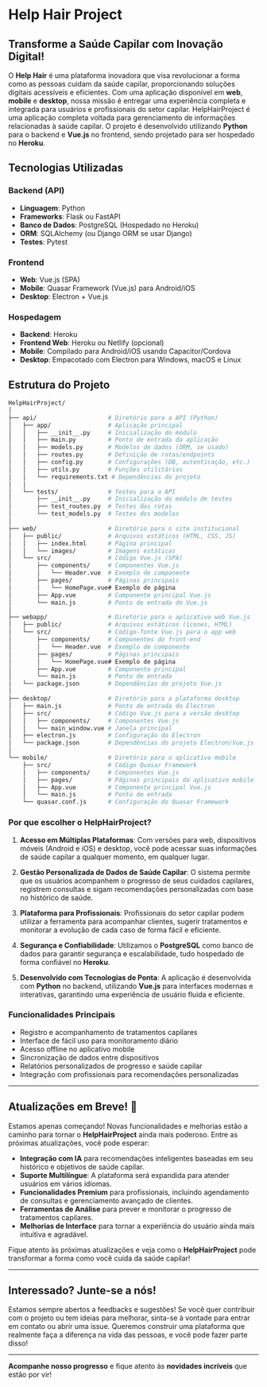 # Help Hair Project

## **Transforme a Saúde Capilar com Inovação Digital!**

O **Help Hair** é uma plataforma inovadora que visa revolucionar a forma como as pessoas cuidam da saúde capilar, proporcionando soluções digitais acessíveis e eficientes. Com uma aplicação disponível em **web**, **mobile** e **desktop**, nossa missão é entregar uma experiência completa e integrada para usuários e profissionais do setor capilar. HelpHairProject é uma aplicação completa voltada para gerenciamento de informações relacionadas à saúde capilar. O projeto é desenvolvido utilizando **Python** para o backend e **Vue.js** no frontend, sendo projetado para ser hospedado no **Heroku**.

## Tecnologias Utilizadas

### Backend (API)
- **Linguagem**: Python
- **Frameworks**: Flask ou FastAPI
- **Banco de Dados**: PostgreSQL (Hospedado no Heroku)
- **ORM**: SQLAlchemy (ou Django ORM se usar Django)
- **Testes**: Pytest

### Frontend
- **Web**: Vue.js (SPA)
- **Mobile**: Quasar Framework (Vue.js) para Android/iOS
- **Desktop**: Electron + Vue.js

### Hospedagem
- **Backend**: Heroku
- **Frontend Web**: Heroku ou Netlify (opcional)
- **Mobile**: Compilado para Android/iOS usando Capacitor/Cordova
- **Desktop**: Empacotado com Electron para Windows, macOS e Linux

## Estrutura do Projeto

```bash
HelpHairProject/
│
├── api/                    # Diretório para a API (Python)
│   ├── app/                # Aplicação principal
│   │   ├── __init__.py     # Inicialização do módulo
│   │   ├── main.py         # Ponto de entrada da aplicação
│   │   ├── models.py       # Modelos de dados (ORM, se usado)
│   │   ├── routes.py       # Definição de rotas/endpoints
│   │   ├── config.py       # Configurações (DB, autenticação, etc.)
│   │   ├── utils.py        # Funções utilitárias
│   │   └── requirements.txt # Dependências do projeto
│   │
│   └── tests/              # Testes para a API
│       ├── __init__.py     # Inicialização do módulo de testes
│       ├── test_routes.py  # Testes das rotas
│       └── test_models.py  # Testes dos modelos
│
├── web/                    # Diretório para o site institucional
│   ├── public/             # Arquivos estáticos (HTML, CSS, JS)
│   │   ├── index.html      # Página principal
│   │   └── images/         # Imagens estáticas
│   └── src/                # Código Vue.js (SPA)
│       ├── components/     # Componentes Vue.js
│       │   └── Header.vue  # Exemplo de componente
│       ├── pages/          # Páginas principais
│       │   └── HomePage.vue# Exemplo de página
│       ├── App.vue         # Componente principal Vue.js
│       └── main.js         # Ponto de entrada do Vue.js
│
├── webapp/                 # Diretório para o aplicativo web Vue.js
│   ├── public/             # Arquivos estáticos (ícones, HTML)
│   └── src/                # Código-fonte Vue.js para o app web
│       ├── components/     # Componentes do front-end
│       │   └── Header.vue  # Exemplo de componente
│       ├── pages/          # Páginas principais
│       │   └── HomePage.vue# Exemplo de página
│       ├── App.vue         # Componente principal
│       └── main.js         # Ponto de entrada
│   └── package.json        # Dependências do projeto Vue.js
│
├── desktop/                # Diretório para a plataforma desktop
│   ├── main.js             # Ponto de entrada do Electron
│   ├── src/                # Código Vue.js para a versão desktop
│   │   ├── components/     # Componentes Vue.js
│   │   └── main_window.vue # Janela principal
│   ├── electron.js         # Configuração do Electron
│   └── package.json        # Dependências do projeto Electron/Vue.js
│
└── mobile/                 # Diretório para o aplicativo mobile
    ├── src/                # Código Quasar Framework
    │   ├── components/     # Componentes Vue.js
    │   ├── pages/          # Páginas principais do aplicativo mobile
    │   ├── App.vue         # Componente principal Vue.js
    │   └── main.js         # Ponto de entrada
    └── quasar.conf.js      # Configuração do Quasar Framework
```

### **Por que escolher o HelpHairProject?**

1. **Acesso em Múltiplas Plataformas**: Com versões para web, dispositivos móveis (Android e iOS) e desktop, você pode acessar suas informações de saúde capilar a qualquer momento, em qualquer lugar.
   
2. **Gestão Personalizada de Dados de Saúde Capilar**: O sistema permite que os usuários acompanhem o progresso de seus cuidados capilares, registrem consultas e sigam recomendações personalizadas com base no histórico de saúde.

3. **Plataforma para Profissionais**: Profissionais do setor capilar podem utilizar a ferramenta para acompanhar clientes, sugerir tratamentos e monitorar a evolução de cada caso de forma fácil e eficiente.

4. **Segurança e Confiabilidade**: Utilizamos o **PostgreSQL** como banco de dados para garantir segurança e escalabilidade, tudo hospedado de forma confiável no **Heroku**.

5. **Desenvolvido com Tecnologias de Ponta**: A aplicação é desenvolvida com **Python** no backend, utilizando **Vue.js** para interfaces modernas e interativas, garantindo uma experiência de usuário fluida e eficiente.

### **Funcionalidades Principais**

- Registro e acompanhamento de tratamentos capilares
- Interface de fácil uso para monitoramento diário
- Acesso offline no aplicativo mobile
- Sincronização de dados entre dispositivos
- Relatórios personalizados de progresso e saúde capilar
- Integração com profissionais para recomendações personalizadas

---

## **Atualizações em Breve! 🚀**

Estamos apenas começando! Novas funcionalidades e melhorias estão a caminho para tornar o **HelpHairProject** ainda mais poderoso. Entre as próximas atualizações, você pode esperar:

- **Integração com IA** para recomendações inteligentes baseadas em seu histórico e objetivos de saúde capilar.
- **Suporte Multilíngue**: A plataforma será expandida para atender usuários em vários idiomas.
- **Funcionalidades Premium** para profissionais, incluindo agendamento de consultas e gerenciamento avançado de clientes.
- **Ferramentas de Análise** para prever e monitorar o progresso de tratamentos capilares.
- **Melhorias de Interface** para tornar a experiência do usuário ainda mais intuitiva e agradável.

Fique atento às próximas atualizações e veja como o **HelpHairProject** pode transformar a forma como você cuida da saúde capilar!

---

## **Interessado? Junte-se a nós!**

Estamos sempre abertos a feedbacks e sugestões! Se você quer contribuir com o projeto ou tem ideias para melhorar, sinta-se à vontade para entrar em contato ou abrir uma issue. Queremos construir uma plataforma que realmente faça a diferença na vida das pessoas, e você pode fazer parte disso!

---

**Acompanhe nosso progresso** e fique atento às **novidades incríveis** que estão por vir!

